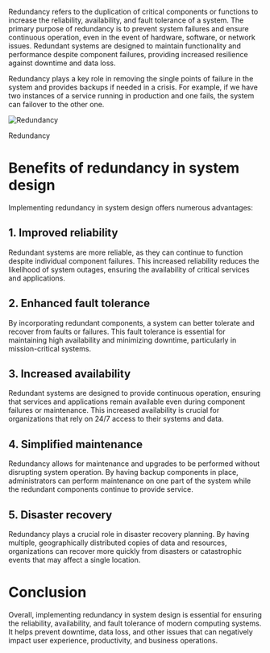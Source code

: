 
Redundancy refers to the duplication of critical components or functions to increase the reliability, availability, and fault tolerance of a system. The primary purpose of redundancy is to prevent system failures and ensure continuous operation, even in the event of hardware, software, or network issues. Redundant systems are designed to maintain functionality and performance despite component failures, providing increased resilience against downtime and data loss.

Redundancy plays a key role in removing the single points of failure in the system and provides backups if needed in a crisis. For example, if we have two instances of a service running in production and one fails, the system can failover to the other one.

![Redundancy](https://www.designgurus.io/_next/image?url=https%3A%2F%2Fstorage.googleapis.com%2Fdownload%2Fstorage%2Fv1%2Fb%2Fdesigngurus-prod.appspot.com%2Fo%2FdocImages%252F6422c8010d934f0097401293%252Fimg%3Ae70cba7-d6ed-f085-e662-255ebf223f17.png%3Fgeneration%3D1680001327717712%26alt%3Dmedia&w=3840&q=75&dpl=dpl_7pAn79HQM2YUYzjQQL3xoLPcGEhp)

Redundancy

# Benefits of redundancy in system design

Implementing redundancy in system design offers numerous advantages:

## 1. Improved reliability

Redundant systems are more reliable, as they can continue to function despite individual component failures. This increased reliability reduces the likelihood of system outages, ensuring the availability of critical services and applications.

## 2. Enhanced fault tolerance

By incorporating redundant components, a system can better tolerate and recover from faults or failures. This fault tolerance is essential for maintaining high availability and minimizing downtime, particularly in mission-critical systems.

## 3. Increased availability

Redundant systems are designed to provide continuous operation, ensuring that services and applications remain available even during component failures or maintenance. This increased availability is crucial for organizations that rely on 24/7 access to their systems and data.

## 4. Simplified maintenance

Redundancy allows for maintenance and upgrades to be performed without disrupting system operation. By having backup components in place, administrators can perform maintenance on one part of the system while the redundant components continue to provide service.

## 5. Disaster recovery

Redundancy plays a crucial role in disaster recovery planning. By having multiple, geographically distributed copies of data and resources, organizations can recover more quickly from disasters or catastrophic events that may affect a single location.

# Conclusion

Overall, implementing redundancy in system design is essential for ensuring the reliability, availability, and fault tolerance of modern computing systems. It helps prevent downtime, data loss, and other issues that can negatively impact user experience, productivity, and business operations.